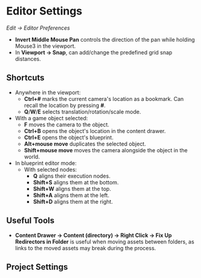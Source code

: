 # Editor Settings

*Edit -> Editor Preferences*

* **Invert Middle Mouse Pan** controls the direction of the pan while holding Mouse3 in the viewport.
* In **Viewport -> Snap**, can add/change the predefined grid snap distances.

## Shortcuts
- Anywhere in the viewport:
  - **Ctrl+#** marks the current camera's location as a bookmark. Can recall the location by pressing **#**.
  - **Q**/**W**/**E** selects translation/rotation/scale mode.
- With a game object selected:
  - **F** moves the camera to the object.
  - **Ctrl+B** opens the object's location in the content drawer.
  - **Ctrl+E** opens the object's blueprint.
  - **Alt+mouse move** duplicates the selected object.
  - **Shift+mouse move** moves the camera alongside the object in the world.
- In blueprint editor mode:
  - With selected nodes:
    - **Q** aligns their execution nodes.
    - **Shift+S** aligns them at the bottom.
    - **Shift+W** aligns them at the top.
    - **Shift+A** aligns them at the left.
    - **Shift+D** aligns them at the right.

## Useful Tools
* **Content Drawer -> Content (directory) -> Right Click -> Fix Up Redirectors in Folder** is useful when moving assets between folders, as links to the moved assets may break during the process.

## Project Settings
